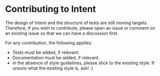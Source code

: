 # Contributing to Intent

The design of Intent and the structure of tests are still moving targets.
Therefore, if you wish to contribute, please open an issue or comment on an
existing issue so that we can have a discussion first.

For any contribution, the following applies:

* Tests must be added, if relevant.
* Documentation must be added, if relevant.
* In the absence of style guidelines, please stick to the existing style.
  If unsure what the existing style is, ask! :)
